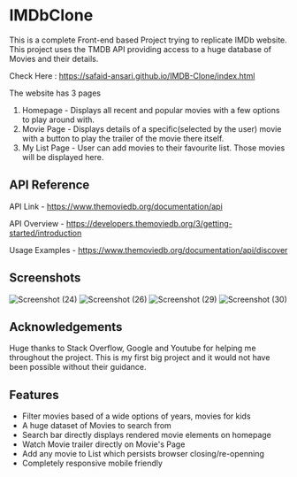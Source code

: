 # IMDbClone

This is a complete Front-end based Project trying to replicate IMDb website. This project uses the TMDB API providing access to a huge database of Movies and their details.


Check Here : https://safaid-ansari.github.io/IMDB-Clone/index.html

The website has 3 pages

1. Homepage - Displays all recent and popular movies with a few options to play around with.
2. Movie Page - Displays details of a specific(selected by the user) movie with a button to play the trailer of the movie there itself.
3. My List Page - User can add movies to their favourite list. Those movies will be displayed here.





## API Reference

API Link - https://www.themoviedb.org/documentation/api

API Overview - https://developers.themoviedb.org/3/getting-started/introduction

Usage Examples - https://www.themoviedb.org/documentation/api/discover



## Screenshots
![Screenshot (24)](https://user-images.githubusercontent.com/88011310/162433722-d55bf8f1-4657-4360-a305-715d011e1437.png)
![Screenshot (26)](https://user-images.githubusercontent.com/88011310/162433777-b3597d80-7f51-40b5-abb9-860e6800b3ad.png)
![Screenshot (29)](https://user-images.githubusercontent.com/88011310/162433804-c2838985-c96a-4ce2-baff-8afe82c03eb7.png)
![Screenshot (30)](https://user-images.githubusercontent.com/88011310/162433812-f4b4ea73-90fb-497a-b624-28e9ca5ca898.png)




## Acknowledgements

 Huge thanks to Stack Overflow, Google and Youtube for helping me throughout the project.
 This is my first big project and it would not have been possible without their guidance. 
 
 
 
## Features

- Filter movies based of a wide options of years, movies for kids
- A huge dataset of Movies to search from
- Search bar directly displays rendered movie elements on homepage
- Watch Movie trailer directly on Movie's Page
- Add any movie to List which persists browser closing/re-openning 
- Completely responsive mobile friendly
 

